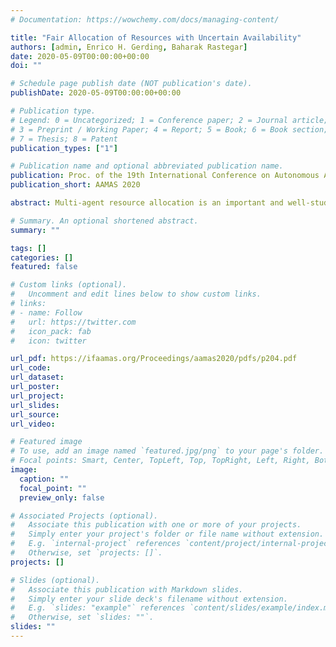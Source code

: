 ```yaml
---
# Documentation: https://wowchemy.com/docs/managing-content/

title: "Fair Allocation of Resources with Uncertain Availability"
authors: [admin, Enrico H. Gerding, Baharak Rastegar]
date: 2020-05-09T00:00:00+00:00
doi: ""

# Schedule page publish date (NOT publication's date).
publishDate: 2020-05-09T00:00:00+00:00

# Publication type.
# Legend: 0 = Uncategorized; 1 = Conference paper; 2 = Journal article;
# 3 = Preprint / Working Paper; 4 = Report; 5 = Book; 6 = Book section;
# 7 = Thesis; 8 = Patent
publication_types: ["1"]

# Publication name and optional abbreviated publication name.
publication: Proc. of the 19th International Conference on Autonomous Agents and Multiagent Systems
publication_short: AAMAS 2020

abstract: Multi-agent resource allocation is an important and well-studied problem within AI and economics. It is generally assumed that the quantity of each resource is known a priori. However, in many real-world problems, such as the production of renewable energy which is typically weather dependent, the exact amount of each resource may not be known at the time of decision making. In this paper we investigate fair division of a homogeneous divisible resource where the available amount is given by a probability distribution. Specifically, we study the notion of ex-ante envy-freeness, where, in expectation, agents weakly prefer their allocation over every other agent’s allocation. We analyse the trade-off between fairness and social welfare. We show that allocations satisfying ex-ante envy-freeness can result in higher social welfare compared to those satisfying ex-post envy-freeness. Nevertheless, the price of envy-freeness is at least Ω(n), where n is the number of agents, and this is tight under concave valuation functions. Principally, we show that the problem of optimising ex-ante social welfare subject to ex-ante envy-freeness is NP-hard in the strong sense. Finally, we devise an integer program to calculate the optimal ex-ante envy-free allocation for linear satiable valuation functions.

# Summary. An optional shortened abstract.
summary: ""

tags: []
categories: []
featured: false

# Custom links (optional).
#   Uncomment and edit lines below to show custom links.
# links:
# - name: Follow
#   url: https://twitter.com
#   icon_pack: fab
#   icon: twitter

url_pdf: https://ifaamas.org/Proceedings/aamas2020/pdfs/p204.pdf
url_code:
url_dataset:
url_poster:
url_project:
url_slides:
url_source:
url_video:

# Featured image
# To use, add an image named `featured.jpg/png` to your page's folder. 
# Focal points: Smart, Center, TopLeft, Top, TopRight, Left, Right, BottomLeft, Bottom, BottomRight.
image:
  caption: ""
  focal_point: ""
  preview_only: false

# Associated Projects (optional).
#   Associate this publication with one or more of your projects.
#   Simply enter your project's folder or file name without extension.
#   E.g. `internal-project` references `content/project/internal-project/index.md`.
#   Otherwise, set `projects: []`.
projects: []

# Slides (optional).
#   Associate this publication with Markdown slides.
#   Simply enter your slide deck's filename without extension.
#   E.g. `slides: "example"` references `content/slides/example/index.md`.
#   Otherwise, set `slides: ""`.
slides: ""
---
```

